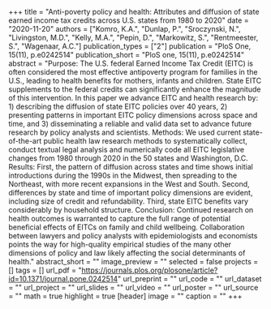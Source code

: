 +++
title = "Anti-poverty policy and health: Attributes and diffusion of state earned income tax credits across U.S. states from 1980 to 2020"
date = "2020-11-20"
authors = ["Komro, K.A.", "Dunlap, P.", "Sroczynski, N.", "Livingston, M.D.", "Kelly, M.A.", "Pepin, D.", "Markowitz, S.", "Rentmeester, S.", "Wagenaar, A.C."]
publication_types = ["2"]
publication = "PloS One, 15(11), p.e0242514"
publication_short = "PloS one, 15(11), p.e0242514"
abstract = "Purpose: The U.S. federal Earned Income Tax Credit (EITC) is often considered the most effective antipoverty program for families in the U.S., leading to health benefits for mothers, infants and children. State EITC supplements to the federal credits can significantly enhance the magnitude of this intervention. In this paper we advance EITC and health research by: 1) describing the diffusion of state EITC policies over 40 years, 2) presenting patterns in important EITC policy dimensions across space and time, and 3) disseminating a reliable and valid data set to advance future research by policy analysts and scientists.  Methods: We used current state-of-the-art public health law research methods to systematically collect, conduct textual legal analysis and numerically code all EITC legislative changes from 1980 through 2020 in the 50 states and Washington, D.C. Results: First, the pattern of diffusion across states and time shows initial introductions during the 1990s in the Midwest, then spreading to the Northeast, with more recent expansions in the West and South. Second, differences by state and time of important policy dimensions are evident, including size of credit and refundability. Third, state EITC benefits vary considerably by household structure.  Conclusion: Continued research on health outcomes is warranted to capture the full range of potential beneficial effects of EITCs on family and child wellbeing. Collaboration between lawyers and policy analysts with epidemiologists and economists points the way for high-quality empirical studies of the many other dimensions of policy and law likely affecting the social determinants of health."
abstract_short = ""
image_preview = ""
selected = false
projects = []
tags = []
url_pdf = "https://journals.plos.org/plosone/article?id=10.1371/journal.pone.0242514"
url_preprint = ""
url_code = ""
url_dataset = ""
url_project = ""
url_slides = ""
url_video = ""
url_poster = ""
url_source = ""
math = true
highlight = true
[header]
image = ""
caption = ""
+++
